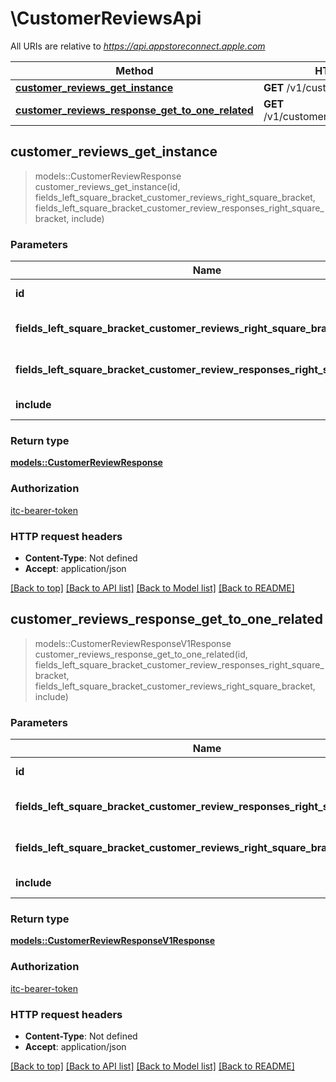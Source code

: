 # \CustomerReviewsApi

All URIs are relative to *https://api.appstoreconnect.apple.com*

Method | HTTP request | Description
------------- | ------------- | -------------
[**customer_reviews_get_instance**](CustomerReviewsApi.md#customer_reviews_get_instance) | **GET** /v1/customerReviews/{id} | 
[**customer_reviews_response_get_to_one_related**](CustomerReviewsApi.md#customer_reviews_response_get_to_one_related) | **GET** /v1/customerReviews/{id}/response | 



## customer_reviews_get_instance

> models::CustomerReviewResponse customer_reviews_get_instance(id, fields_left_square_bracket_customer_reviews_right_square_bracket, fields_left_square_bracket_customer_review_responses_right_square_bracket, include)


### Parameters


Name | Type | Description  | Required | Notes
------------- | ------------- | ------------- | ------------- | -------------
**id** | **String** | the id of the requested resource | [required] |
**fields_left_square_bracket_customer_reviews_right_square_bracket** | Option<[**Vec<String>**](String.md)> | the fields to include for returned resources of type customerReviews |  |
**fields_left_square_bracket_customer_review_responses_right_square_bracket** | Option<[**Vec<String>**](String.md)> | the fields to include for returned resources of type customerReviewResponses |  |
**include** | Option<[**Vec<String>**](String.md)> | comma-separated list of relationships to include |  |

### Return type

[**models::CustomerReviewResponse**](CustomerReviewResponse.md)

### Authorization

[itc-bearer-token](../README.md#itc-bearer-token)

### HTTP request headers

- **Content-Type**: Not defined
- **Accept**: application/json

[[Back to top]](#) [[Back to API list]](../README.md#documentation-for-api-endpoints) [[Back to Model list]](../README.md#documentation-for-models) [[Back to README]](../README.md)


## customer_reviews_response_get_to_one_related

> models::CustomerReviewResponseV1Response customer_reviews_response_get_to_one_related(id, fields_left_square_bracket_customer_review_responses_right_square_bracket, fields_left_square_bracket_customer_reviews_right_square_bracket, include)


### Parameters


Name | Type | Description  | Required | Notes
------------- | ------------- | ------------- | ------------- | -------------
**id** | **String** | the id of the requested resource | [required] |
**fields_left_square_bracket_customer_review_responses_right_square_bracket** | Option<[**Vec<String>**](String.md)> | the fields to include for returned resources of type customerReviewResponses |  |
**fields_left_square_bracket_customer_reviews_right_square_bracket** | Option<[**Vec<String>**](String.md)> | the fields to include for returned resources of type customerReviews |  |
**include** | Option<[**Vec<String>**](String.md)> | comma-separated list of relationships to include |  |

### Return type

[**models::CustomerReviewResponseV1Response**](CustomerReviewResponseV1Response.md)

### Authorization

[itc-bearer-token](../README.md#itc-bearer-token)

### HTTP request headers

- **Content-Type**: Not defined
- **Accept**: application/json

[[Back to top]](#) [[Back to API list]](../README.md#documentation-for-api-endpoints) [[Back to Model list]](../README.md#documentation-for-models) [[Back to README]](../README.md)

